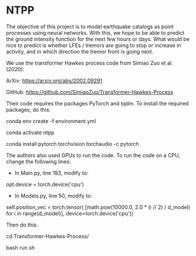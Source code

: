 # NTPP

The objective of this project is to model earthquake catalogs as point processes using neural networks. With this, we hope to be able to predict the ground intensity function for the next few hours or days. What would be nice to predict is whether LFEs / tremors are going to stop or increase in activity, and in which direction the tremor front is going next.

We use the transformer Hawkes process code from Simiao Zuo et al. (2020):

ArXiv: https://arxiv.org/abs/2002.09291

GitHub: https://github.com/SimiaoZuo/Transformer-Hawkes-Process

Their code requires the packages PyTorch and tqdm. To install the required packages, do this:

conda env create -f environment.yml

conda activate ntpp

conda install pytorch torchvision torchaudio -c pytorch

The authors also used GPUs to run the code. To run the code on a CPU, change the following lines:

- In Main.py, line 193, modify to:

opt.device = torch.device('cpu')

- In Models.py, line 50, modify to:

self.position_vec = torch.tensor(
    [math.pow(10000.0, 2.0 * (i // 2) / d_model) for i in range(d_model)],
    device=torch.device('cpu'))

Then do this:

cd Transformer-Hawkes-Process/

bash run.sh
